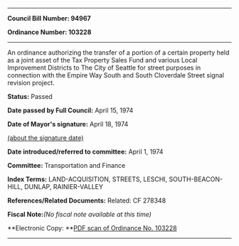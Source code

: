 

********

**Council Bill Number: 94967**
   
**Ordinance Number: 103228**
********

 An ordinance authorizing the transfer of a portion of a certain property held as a joint asset of the Tax Property Sales Fund and various Local Improvement Districts to The City of Seattle for street purposes in connection with the Empire Way South and South Cloverdale Street signal revision project.

**Status:** Passed
   
**Date passed by Full Council:** April 15, 1974
   
**Date of Mayor's signature:** April 18, 1974
   
[(about the signature date)](/~public/approvaldate.htm)
   
   
   
**Date introduced/referred to committee:** April 1, 1974
   
**Committee:** Transportation and Finance
   
   
**Index Terms:** LAND-ACQUISITION, STREETS, LESCHI, SOUTH-BEACON-HILL, DUNLAP, RAINIER-VALLEY

**References/Related Documents:** Related: CF 278348

**Fiscal Note:**_(No fiscal note available at this time)_

**Electronic Copy: **[PDF scan of Ordinance No. 103228](/~archives/Ordinances/Ord_103228.pdf)

********

